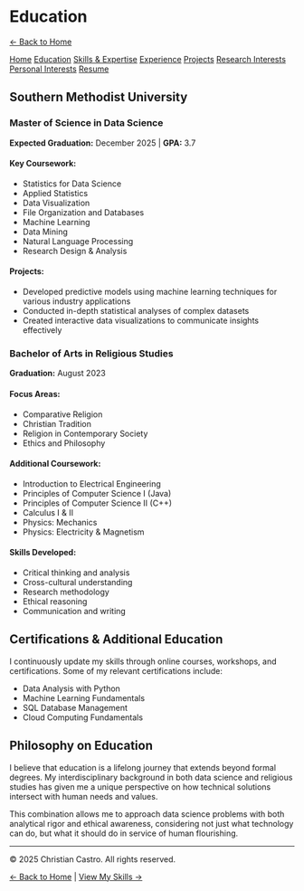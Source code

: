 # Education

[← Back to Home](https://cdcastr0.github.io)

<div class="navigation-links">
  <a href="https://cdcastr0.github.io/">Home</a>
  <a href="https://cdcastr0.github.io/education">Education</a>
  <a href="https://cdcastr0.github.io/skills">Skills & Expertise</a>
  <a href="https://cdcastr0.github.io/experience">Experience</a>
  <a href="https://cdcastr0.github.io/projects">Projects</a>
  <a href="https://cdcastr0.github.io/research">Research Interests</a>
  <a href="https://cdcastr0.github.io/interests">Personal Interests</a>
  <a href="https://cdcastr0.github.io/resume">Resume</a>
</div>

## Southern Methodist University

### Master of Science in Data Science
**Expected Graduation:** December 2025 | **GPA:** 3.7

#### Key Coursework:
- Statistics for Data Science
- Applied Statistics
- Data Visualization
- File Organization and Databases
- Machine Learning
- Data Mining
- Natural Language Processing
- Research Design & Analysis

#### Projects:
- Developed predictive models using machine learning techniques for various industry applications
- Conducted in-depth statistical analyses of complex datasets
- Created interactive data visualizations to communicate insights effectively

### Bachelor of Arts in Religious Studies
**Graduation:** August 2023

#### Focus Areas:
- Comparative Religion
- Christian Tradition
- Religion in Contemporary Society
- Ethics and Philosophy

#### Additional Coursework:
- Introduction to Electrical Engineering
- Principles of Computer Science I (Java)
- Principles of Computer Science II (C++)
- Calculus I & II
- Physics: Mechanics
- Physics: Electricity & Magnetism

#### Skills Developed:
- Critical thinking and analysis
- Cross-cultural understanding
- Research methodology
- Ethical reasoning
- Communication and writing

## Certifications & Additional Education

I continuously update my skills through online courses, workshops, and certifications. Some of my relevant certifications include:

- Data Analysis with Python
- Machine Learning Fundamentals
- SQL Database Management
- Cloud Computing Fundamentals

## Philosophy on Education

I believe that education is a lifelong journey that extends beyond formal degrees. My interdisciplinary background in both data science and religious studies has given me a unique perspective on how technical solutions intersect with human needs and values.

This combination allows me to approach data science problems with both analytical rigor and ethical awareness, considering not just what technology can do, but what it should do in service of human flourishing.

---


<footer class="site-footer">
  <p>&copy; 2025 Christian Castro. All rights reserved.</p>
</footer>


[← Back to Home](https://cdcastr0.github.io) | [View My Skills →](https://cdcastr0.github.io/skills) 